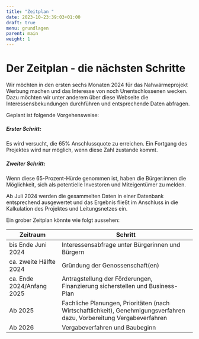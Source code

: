 ```yaml
---
title: "Zeitplan "
date: 2023-10-23:39:03+01:00
draft: true
menu: grundlagen
parent: main
weight: 1
---
```


# Der Zeitplan - die nächsten Schritte

Wir möchten in den ersten sechs Monaten 2024 für das Nahwärmeprojekt Werbung machen und das Interesse von noch Unentschlossenen wecken. Dazu möchten wir unter anderem über diese Webseite die Interessensbekundungen durchführen und entsprechende Daten abfragen.

Geplant ist folgende Vorgehensweise:

##### Erster Schritt:

Es wird versucht, die 65% Anschlussquote zu erreichen. Ein Fortgang des Projektes wird nur möglich, wenn diese Zahl zustande kommt.

##### Zweiter Schritt: 

Wenn diese 65-Prozent-Hürde genommen ist, haben die Bürger:innen die Möglichkeit, sich als potentielle Investoren und Miteigentümer zu melden.

Ab Juli 2024 werden die gesammelten Daten in einer Datenbank entsprechend ausgewertet und das Ergebnis fließt im Anschluss in die Kalkulation des Projektes und Leitungsnetzes ein.

Ein grober Zeitplan könnte wie folgt aussehen:

|Zeitraum|Schritt|
|-------------------------|--------------------------------------------------|
| bis Ende Juni 2024      | Interessensabfrage unter Bürgerinnen und Bürgern |
| ca. zweite Hälfte 2024  | Gründung der Genossenschaft(en)                    |
| ca. Ende 2024/Anfang 2025  | Antragstellung der Förderungen, Finanzierung sicherstellen und Business-Plan                          |
| Ab 2025               | Fachliche Planungen, Prioritäten (nach Wirtschaftlichkeit), Genehmigungsverfahren dazu, Vorbereitung Vergabeverfahren               |
| Ab 2026                    | Vergabeverfahren und Baubeginn                   |





      